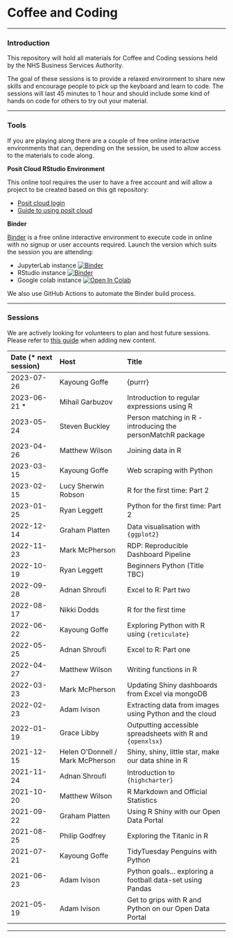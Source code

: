 # Coffee and Coding

------------------------------------------------------------------------

### Introduction

This repository will hold all materials for Coffee and Coding sessions held by the NHS Business Services Authority.

The goal of these sessions is to provide a relaxed environment to share new skills and encourage people to pick up the keyboard and learn to code. The sessions will last 45 minutes to 1 hour and should include some kind of hands on code for others to try out your material.

------------------------------------------------------------------------

### Tools

If you are playing along there are a couple of free online interactive environments that can, depending on the session, be used to allow access to the materials to code along.

**Posit Cloud RStudio Environment**

This online tool requires the user to have a free account and will allow a project to be created based on this git repository:

-   [Posit cloud login](https://posit.cloud/content/yours?sort=name_asc)
-   [Guide to using posit cloud](posit%20cloud%20rstudio/Using%20Posit%20Cloud%20RStudio%20environment.pdf)

**Binder**

[Binder](https://mybinder.org/v2/gh/sfdsa/HEAD) is a free online interactive environment to execute code in online with no signup or user accounts required. Launch the version which suits the session you are attending:

-   JupyterLab instance [![Binder](https://mybinder.org/badge_logo.svg)](https://mybinder.org/v2/gh/nhsbsa-data-analytics/coffee-and-coding/HEAD?urlpath=lab)
-   RStudio instance [![Binder](https://mybinder.org/badge_logo.svg)](https://mybinder.org/v2/gh/nhsbsa-data-analytics/coffee-and-coding/HEAD?urlpath=rstudio)
-   Google colab instance [![Open In Colab](https://colab.research.google.com/assets/colab-badge.svg)](https://colab.research.google.com/github/googlecolab/colabtools/blob/master/notebooks/colab-github-demo.ipynb)

We also use GitHub Actions to automate the Binder build process.

------------------------------------------------------------------------

### Sessions

We are actively looking for volunteers to plan and host future sessions. Please refer to [this guide](CONTRIBUTING.md) when adding new content.

| Date (\* next session) | Host                             | Title                                                       |
|:-----------------------|:---------------------------------|:------------------------------------------------------------|
| 2023-07-26             | Kayoung Goffe                    | {purrr}                                                     | 
| 2023-06-21 \*          | Mihail Garbuzov                  | Introduction to regular expressions using R                 |
| 2023-05-24             | Steven Buckley                   | Person matching in R - introducing the personMatchR package |
| 2023-04-26             | Matthew Wilson                   | Joining data in R                                           |
| 2023-03-15             | Kayoung Goffe                    | Web scraping with Python                                    |
| 2023-02-15             | Lucy Sherwin Robson              | R for the first time: Part 2                                |
| 2023-01-25             | Ryan Leggett                     | Python for the first time: Part 2                           |
| 2022-12-14             | Graham Platten                   | Data visualisation with `{ggplot2}`                         |
| 2022-11-23             | Mark McPherson                   | RDP: Reproducible Dashboard Pipeline                        |
| 2022-10-19             | Ryan Leggett                     | Beginners Python (Title TBC)                                |
| 2022-09-28             | Adnan Shroufi                    | Excel to R: Part two                                        |
| 2022-08-17             | Nikki Dodds                      | R for the first time                                        |
| 2022-06-22             | Kayoung Goffe                    | Exploring Python with R using `{reticulate}`                |
| 2022-05-25             | Adnan Shroufi                    | Excel to R: Part one                                        |
| 2022-04-27             | Matthew Wilson                   | Writing functions in R                                      |
| 2022-03-23             | Mark McPherson                   | Updating Shiny dashboards from Excel via mongoDB            |
| 2022-02-23             | Adam Ivison                      | Extracting data from images using Python and the cloud      |
| 2022-01-19             | Grace Libby                      | Outputting accessible spreadsheets with R and `{openxlsx}`  |
| 2021-12-15             | Helen O'Donnell / Mark McPherson | Shiny, shiny, little star, make our data shine in R         |
| 2021-11-24             | Adnan Shroufi                    | Introduction to `{highcharter}`                             |
| 2021-10-20             | Matthew Wilson                   | R Markdown and Official Statistics                          |
| 2021-09-22             | Graham Platten                   | Using R Shiny with our Open Data Portal                     |
| 2021-08-25             | Philip Godfrey                   | Exploring the Titanic in R                                  |
| 2021-07-21             | Kayoung Goffe                    | TidyTuesday Penguins with Python                            |
| 2021-06-23             | Adam Ivison                      | Python goals... exploring a football data-set using Pandas  |
| 2021-05-19             | Adam Ivison                      | Get to grips with R and Python on our Open Data Portal      |

------------------------------------------------------------------------
